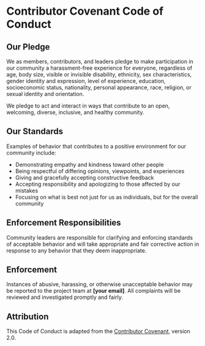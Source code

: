 # Contributor Covenant Code of Conduct

## Our Pledge
We as members, contributors, and leaders pledge to make participation in our community a harassment-free experience for everyone, regardless of age, body size, visible or invisible disability, ethnicity, sex characteristics, gender identity and expression, level of experience, education, socioeconomic status, nationality, personal appearance, race, religion, or sexual identity and orientation.

We pledge to act and interact in ways that contribute to an open, welcoming, diverse, inclusive, and healthy community.

## Our Standards
Examples of behavior that contributes to a positive environment for our community include:
- Demonstrating empathy and kindness toward other people
- Being respectful of differing opinions, viewpoints, and experiences
- Giving and gracefully accepting constructive feedback
- Accepting responsibility and apologizing to those affected by our mistakes
- Focusing on what is best not just for us as individuals, but for the overall community

## Enforcement Responsibilities
Community leaders are responsible for clarifying and enforcing standards of acceptable behavior and will take appropriate and fair corrective action in response to any behavior that they deem inappropriate.

## Enforcement
Instances of abusive, harassing, or otherwise unacceptable behavior may be reported to the project team at **[your email]**. All complaints will be reviewed and investigated promptly and fairly.

## Attribution
This Code of Conduct is adapted from the [Contributor Covenant](https://www.contributor-covenant.org/), version 2.0.
